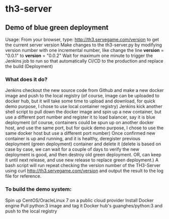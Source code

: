 # th3-server
## Demo of blue green deployment
Usage:
From your browser, type: http://th3.servegame.com/version to get the current server version
Make changes to the th3-server.py by modifying version number with one incremental number, like change the line __version__ = "0.0.1"
 to __version__ = "0.0.2"
Wait for maximum one minute to trigger the Jenkins job to run so that automatically CI/CD to the production and replace the build (Deployment)
### What does it do?
Jenkins checkout the new source code from Github and make a new docker image and push to the local registry (of course, image can be uploaded to docker hub, but it will take some time to upload and download, for quick demo purpose, I chose to use local container registry)
Jenkins kick another shell script to pull down the docker image and spin up a new container, but use a different port number and register it to load balancer, say it is blue deployment (of course, containers could be spun up on another docker host, and use the same port, but for quick demo purpose, I chose to use the same docker host but use a different port number)
Once confirmed new container is up and running, and it is healthy, deregister previous deployment (green deployment) container and delete it (delete is based on case by case, we can wait for a couple of days to verify the new deployment is good, and then destroy old green deployment. OR, can keep it until next release, and use new release to replace green deployment.)
A bash script will run repeat checking the version number of the TH3-Server using curl http://th3.servegame.com/version and output the result to the log file for reference.

### To build the demo system:
Spin up CentOS/OracleLinux 7 on a public cloud provider
Install Docker engine
Pull python:3 image and tag it Docker hub's guanghes/python:3 and push to the local registry
